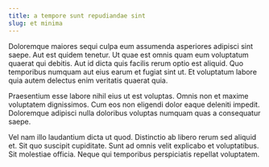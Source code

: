 ```yaml
---
title: a tempore sunt repudiandae sint
slug: et minima
---
```


Doloremque maiores sequi culpa eum assumenda asperiores adipisci sint saepe. Aut est quidem tenetur. Ut quae est omnis quam eum voluptatum quaerat qui debitis. Aut id dicta quis facilis rerum optio est aliquid. Quo temporibus numquam aut eius earum et fugiat sint ut. Et voluptatum labore quia autem delectus enim veritatis quaerat quia.

Praesentium esse labore nihil eius ut est voluptas. Omnis non et maxime voluptatem dignissimos. Cum eos non eligendi dolor eaque deleniti impedit. Doloremque adipisci nulla doloribus voluptas numquam quas a consequatur saepe.

Vel nam illo laudantium dicta ut quod. Distinctio ab libero rerum sed aliquid et. Sit quo suscipit cupiditate. Sunt ad omnis velit explicabo et voluptatibus. Sit molestiae officia. Neque qui temporibus perspiciatis repellat voluptatem.
